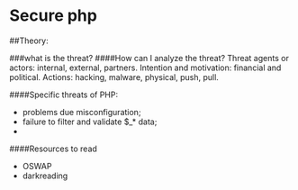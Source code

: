 # Secure php
##Theory:

###what is the threat?
####How can I analyze the threat?
Threat agents or actors: internal, external, partners.
Intention and motivation: financial and political.
Actions: hacking, malware, physical, push, pull.

####Specific threats of PHP:
* problems due misconfiguration;
* failure to filter and validate $_* data;
* 



####Resources to read
* OSWAP
* darkreading

